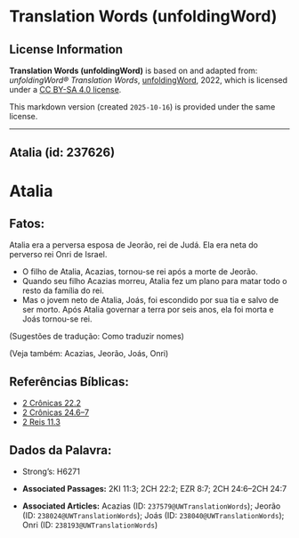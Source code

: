 # Translation Words (unfoldingWord)

## License Information

**Translation Words (unfoldingWord)** is based on and adapted from: _unfoldingWord® Translation Words_, [unfoldingWord](https://unfoldingword.org/utw), 2022, which is licensed under a [CC BY-SA 4.0 license](https://creativecommons.org/licenses/by-sa/4.0/legalcode.en).

This markdown version (created `2025-10-16`) is provided under the same license.



--------------------------------

## Atalia (id: 237626)

Atalia
======

Fatos:
------

Atalia era a perversa esposa de Jeorão, rei de Judá. Ela era neta do perverso rei Onri de Israel.

* O filho de Atalia, Acazias, tornou\-se rei após a morte de Jeorão.
* Quando seu filho Acazias morreu, Atalia fez um plano para matar todo o resto da família do rei.
* Mas o jovem neto de Atalia, Joás, foi escondido por sua tia e salvo de ser morto. Após Atalia governar a terra por seis anos, ela foi morta e Joás tornou\-se rei.

(Sugestões de tradução: Como traduzir nomes)

(Veja também: Acazias, Jeorão, Joás, Onri)

Referências Bíblicas:
---------------------

* [2 Crônicas 22\.2](https://ref.ly/2Chr22:2)
* [2 Crônicas 24\.6–7](https://ref.ly/2Chr24:6-2Chr24:7)
* [2 Reis 11\.3](https://ref.ly/2Kgs11:3)

Dados da Palavra:
-----------------

* Strong’s: H6271

* **Associated Passages:** 2KI 11:3; 2CH 22:2; EZR 8:7; 2CH 24:6–2CH 24:7
* **Associated Articles:** Acazias (ID: `237579@UWTranslationWords`); Jeorão (ID: `238024@UWTranslationWords`); Joás (ID: `238040@UWTranslationWords`); Onri (ID: `238193@UWTranslationWords`)

